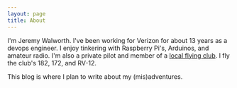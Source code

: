 ```yaml
---
layout: page
title: About
---
```


I'm Jeremy Walworth. I've been working for Verizon for about 13 years
as a devops engineer. I enjoy tinkering with Raspberry Pi's, Arduinos,
and amateur radio.  I'm also a private pilot and member of a [local flying club](https://tflyingclub.org/). 
I fly the club's 182, 172, and RV-12.

This blog is where I plan to write about my (mis)adventures.
